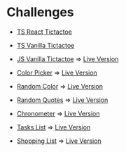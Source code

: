 # Challenges

* [TS React Tictactoe](/ts-react-tictactoe)

* [TS Vanilla Tictactoe](/ts-vanilla-tictactoe)

* [JS Vanilla Tictactoe](/js-vanilla-tictactoe) 
=> [Live Version](https://monicavaquerano.github.io/challenges/js-vanilla-tictactoe/index.html)

* [Color Picker](/color-picker) 
=> [Live Version](https://monicavaquerano.github.io/challenges/color-picker/index.html)

* [Random Color](/random-color) 
=> [Live Version](https://monicavaquerano.github.io/challenges/random-color/index.html)

* [Random Quotes](/random-quotes) 
=> [Live Version](https://monicavaquerano.github.io/challenges/random-quotes/index.html)

* [Chronometer](/chronometer) 
=> [Live Version](https://monicavaquerano.github.io/challenges/chronometer/index.html)

* [Tasks List](/tasks-list) 
=> [Live Version](https://monicavaquerano.github.io/challenges/tasks-list/app.html)

* [Shopping List](/mobile-app) 
=> [Live Version](https://monicavaquerano.github.io/challenges/mobile-app/index.html)
